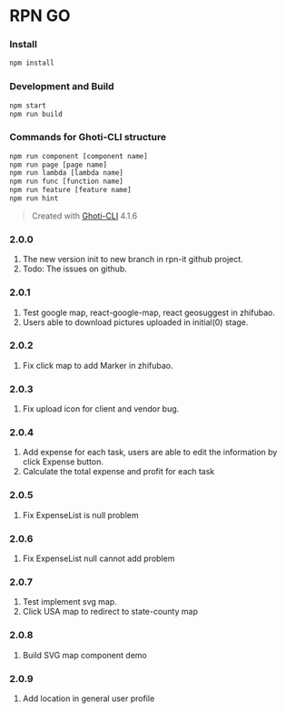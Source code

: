 # RPN GO



### Install

```bash
npm install
```

### Development and Build

```bash
npm start
npm run build
```

### Commands for Ghoti-CLI structure

```bash
npm run component [component name]
npm run page [page name]
npm run lambda [lambda name]
npm run func [function name]
npm run feature [feature name]
npm run hint
```

> Created with [Ghoti-CLI](https://github.com/WMXPY/Ghoti-CLI/) 4.1.6


### 2.0.0
1. The new version init to new branch in rpn-it github project.
2. Todo: The issues on github.

### 2.0.1
1. Test google map, react-google-map, react geosuggest in zhifubao.
2. Users able to download pictures uploaded in initial(0) stage.

### 2.0.2
1. Fix click map to add Marker in zhifubao.

### 2.0.3
1. Fix upload icon for client and vendor bug.

### 2.0.4
1. Add expense for each task, users are able to edit the information by click Expense button.
2. Calculate the total expense and profit for each task

### 2.0.5
1. Fix ExpenseList is null problem

### 2.0.6
1. Fix ExpenseList null cannot add problem

### 2.0.7
1. Test implement svg map.
2. Click USA map to redirect to state-county map

### 2.0.8
1. Build SVG map component demo

### 2.0.9
1. Add location in general user profile